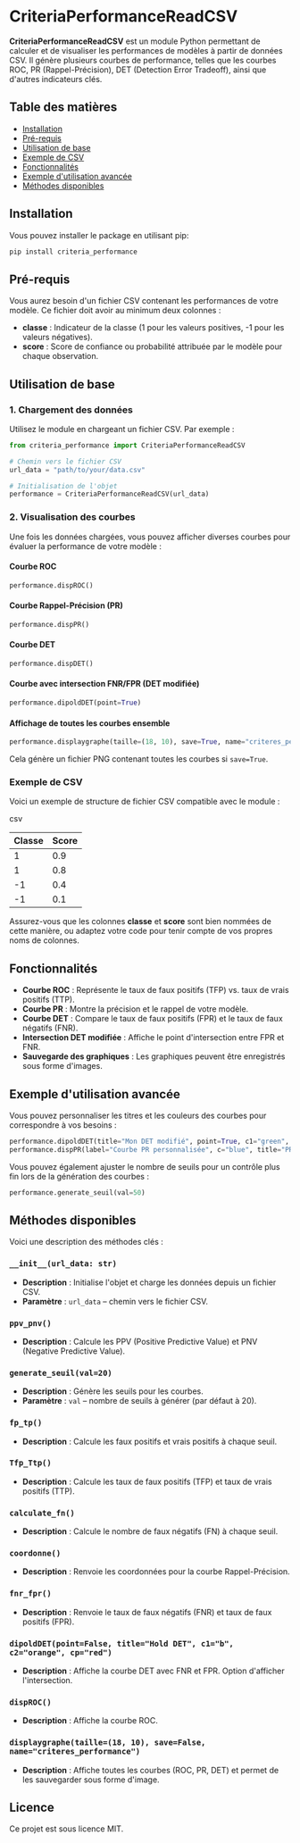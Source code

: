 # CriteriaPerformanceReadCSV

**CriteriaPerformanceReadCSV** est un module Python permettant de calculer et de visualiser les performances de modèles à partir de données CSV. Il génère plusieurs courbes de performance, telles que les courbes ROC, PR (Rappel-Précision), DET (Detection Error Tradeoff), ainsi que d'autres indicateurs clés.

## Table des matières

- [Installation](#installation)
- [Pré-requis](#pré-requis)
- [Utilisation de base](#utilisation-de-base)
- [Exemple de CSV](#exemple-de-csv)
- [Fonctionnalités](#fonctionnalités)
- [Exemple d'utilisation avancée](#exemple-dutilisation-avancée)
- [Méthodes disponibles](#méthodes-disponibles)

## Installation

Vous pouvez installer le package en utilisant pip:

```bash
pip install criteria_performance
```

## Pré-requis

Vous aurez besoin d'un fichier CSV contenant les performances de votre modèle. Ce fichier doit avoir au minimum deux colonnes :

- **classe** : Indicateur de la classe (1 pour les valeurs positives, -1 pour les valeurs négatives).
- **score** : Score de confiance ou probabilité attribuée par le modèle pour chaque observation.

## Utilisation de base

### 1. Chargement des données

Utilisez le module en chargeant un fichier CSV. Par exemple :

```python
from criteria_performance import CriteriaPerformanceReadCSV

# Chemin vers le fichier CSV
url_data = "path/to/your/data.csv"

# Initialisation de l'objet
performance = CriteriaPerformanceReadCSV(url_data)
```

### 2. Visualisation des courbes

Une fois les données chargées, vous pouvez afficher diverses courbes pour évaluer la performance de votre modèle :

#### Courbe ROC

```python
performance.dispROC()
```

#### Courbe Rappel-Précision (PR)

```python
performance.dispPR()
```

#### Courbe DET

```python
performance.dispDET()
```

#### Courbe avec intersection FNR/FPR (DET modifiée)

```python
performance.dipoldDET(point=True)
```

#### Affichage de toutes les courbes ensemble

```python
performance.displaygraphe(taille=(18, 10), save=True, name="criteres_performance")
```

Cela génère un fichier PNG contenant toutes les courbes si `save=True`.

### Exemple de CSV

Voici un exemple de structure de fichier CSV compatible avec le module :

csv

| Classe | Score |
|--------|-------|
| 1      | 0.9   |
| 1      | 0.8   |
| -1     | 0.4   |
| -1     | 0.1   |

Assurez-vous que les colonnes **classe** et **score** sont bien nommées de cette manière, ou adaptez votre code pour tenir compte de vos propres noms de colonnes.

## Fonctionnalités

- **Courbe ROC** : Représente le taux de faux positifs (TFP) vs. taux de vrais positifs (TTP).
- **Courbe PR** : Montre la précision et le rappel de votre modèle.
- **Courbe DET** : Compare le taux de faux positifs (FPR) et le taux de faux négatifs (FNR).
- **Intersection DET modifiée** : Affiche le point d'intersection entre FPR et FNR.
- **Sauvegarde des graphiques** : Les graphiques peuvent être enregistrés sous forme d'images.

## Exemple d'utilisation avancée

Vous pouvez personnaliser les titres et les couleurs des courbes pour correspondre à vos besoins :

```python
performance.dipoldDET(title="Mon DET modifié", point=True, c1="green", c2="red", cp="purple")
performance.dispPR(label="Courbe PR personnalisée", c="blue", title="PR Custom")
```

Vous pouvez également ajuster le nombre de seuils pour un contrôle plus fin lors de la génération des courbes :

```python
performance.generate_seuil(val=50)
```

## Méthodes disponibles

Voici une description des méthodes clés :

### `__init__(url_data: str)`

- **Description** : Initialise l'objet et charge les données depuis un fichier CSV.
- **Paramètre** : `url_data` – chemin vers le fichier CSV.
  
### `ppv_pnv()`

- **Description** : Calcule les PPV (Positive Predictive Value) et PNV (Negative Predictive Value).
  
### `generate_seuil(val=20)`

- **Description** : Génère les seuils pour les courbes.
- **Paramètre** : `val` – nombre de seuils à générer (par défaut à 20).
  
### `fp_tp()`

- **Description** : Calcule les faux positifs et vrais positifs à chaque seuil.
  
### `Tfp_Ttp()`

- **Description** : Calcule les taux de faux positifs (TFP) et taux de vrais positifs (TTP).
  
### `calculate_fn()`

- **Description** : Calcule le nombre de faux négatifs (FN) à chaque seuil.

### `coordonne()`

- **Description** : Renvoie les coordonnées pour la courbe Rappel-Précision.
  
### `fnr_fpr()`

- **Description** : Renvoie le taux de faux négatifs (FNR) et taux de faux positifs (FPR).
  
### `dipoldDET(point=False, title="Hold DET", c1="b", c2="orange", cp="red")`

- **Description** : Affiche la courbe DET avec FNR et FPR. Option d'afficher l'intersection.
  
### `dispROC()`

- **Description** : Affiche la courbe ROC.

### `displaygraphe(taille=(18, 10), save=False, name="criteres_performance")`

- **Description** : Affiche toutes les courbes (ROC, PR, DET) et permet de les sauvegarder sous forme d'image.

## Licence

Ce projet est sous licence MIT.
